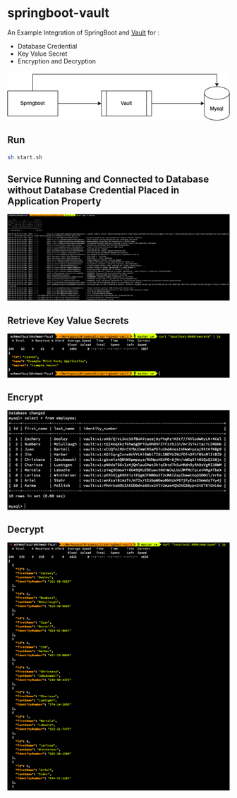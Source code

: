 # springboot-vault
An Example Integration of SpringBoot and [Vault](https://www.vaultproject.io/) for : 
- Database Credential
- Key Value Secret
- Encryption and Decryption

![Alt text](screenshots/1.arcitecture.png?raw=true "architecture") 

## Run
```sh
sh start.sh 
```

## Service Running and Connected to Database without Database Credential Placed in Application Property
![Alt text](screenshots/2.service-running.png?raw=true "service-running")
 
## Retrieve Key Value Secrets
![Alt text](screenshots/3.kv-secrets.png?raw=true "kv-secrets")

## Encrypt
![Alt text](screenshots/4.encrypt.png?raw=true "encrypt")

## Decrypt
![Alt text](screenshots/5.decrypt.png?raw=true "decrypt")